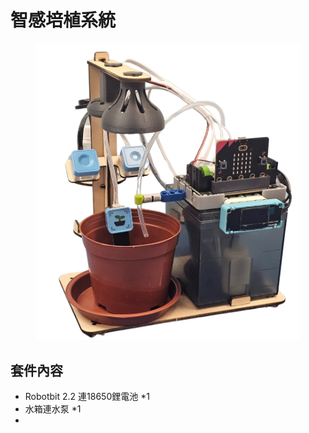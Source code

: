 # 智感培植系統

<figure><img src="../.gitbook/assets/1.png" alt=""><figcaption></figcaption></figure>

## 套件內容

* Robotbit 2.2 連18650鋰電池 \*1
* 水箱連水泵 \*1
*

